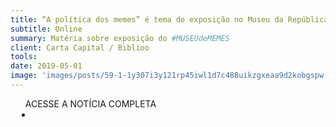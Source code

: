 ```yaml
---
title: “A política dos memes” é tema de exposição no Museu da República, no Rio
subtitle: Online
summary: Matéria sobre exposição do #MUSEUdeMEMES
client: Carta Capital / Biblioo
tools: 
date: 2019-05-01
image: 'images/posts/59-1-1y307i3y121rp45iwl1d7c488uikzgxeaa9d2kobgspw.png'
---
```




<div class="post__share"><ul class="share__list list-reset">ACESSE A NOTÍCIA COMPLETA<li class="share__item" style="margin-left: 10px"><a class="share__link share__facebook" style="background: #fa5657" href="https://biblioo.cartacapital.com.br/a-politica-dos-memes-e-tema-de-exposicao-no-museu-da-republica-no-rio/" 
onclick=window.open(this.href, 'pop-up', 'left=20,top=20,width=500,height=500,toolbar=1,resizable=0'); return false;" title="Link" rel="nofollow"><i class="fa-solid fa-link"></i></a></li></ul></div>
<!-- <div class="gallery-box"><div class="gallery"><img src="/clipping/images/example-1.jpg" loading="lazy" alt="Project"><img src="/clipping/images/example-2.jpg" loading="lazy" alt="Project"></div><em>Gallery / <a href="https://www.freepik.com/" target="_blank">Freepic</a></em></div> -->
